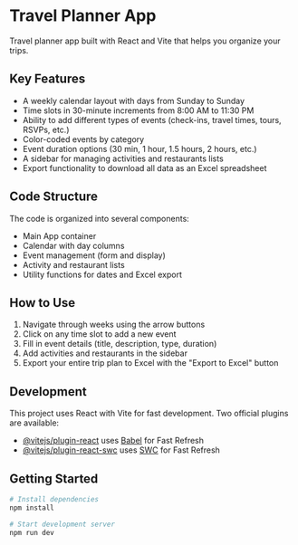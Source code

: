 # Travel Planner App

Travel planner app built with React and Vite that helps you organize your trips.

## Key Features

- A weekly calendar layout with days from Sunday to Sunday
- Time slots in 30-minute increments from 8:00 AM to 11:30 PM
- Ability to add different types of events (check-ins, travel times, tours, RSVPs, etc.)
- Color-coded events by category
- Event duration options (30 min, 1 hour, 1.5 hours, 2 hours, etc.)
- A sidebar for managing activities and restaurants lists
- Export functionality to download all data as an Excel spreadsheet

## Code Structure

The code is organized into several components:

- Main App container
- Calendar with day columns
- Event management (form and display)
- Activity and restaurant lists
- Utility functions for dates and Excel export

## How to Use

1. Navigate through weeks using the arrow buttons
2. Click on any time slot to add a new event
3. Fill in event details (title, description, type, duration)
4. Add activities and restaurants in the sidebar
5. Export your entire trip plan to Excel with the "Export to Excel" button

## Development

This project uses React with Vite for fast development. Two official plugins are available:

- [@vitejs/plugin-react](https://github.com/vitejs/vite-plugin-react/blob/main/packages/plugin-react) uses [Babel](https://babeljs.io/) for Fast Refresh
- [@vitejs/plugin-react-swc](https://github.com/vitejs/vite-plugin-react/blob/main/packages/plugin-react-swc) uses [SWC](https://swc.rs/) for Fast Refresh

## Getting Started

```bash
# Install dependencies
npm install

# Start development server
npm run dev